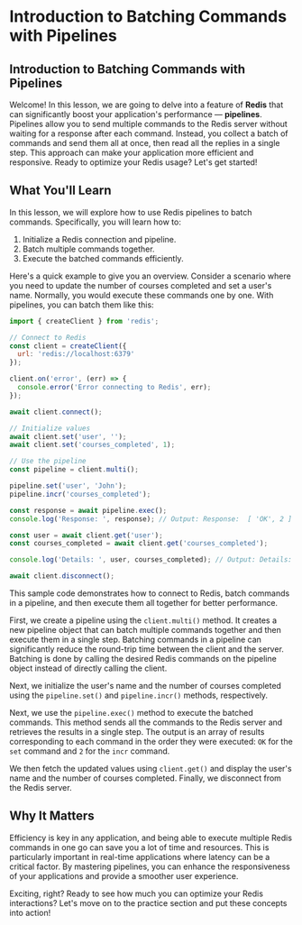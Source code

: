 # Introduction to Batching Commands with Pipelines

## Introduction to Batching Commands with Pipelines
Welcome! In this lesson, we are going to delve into a feature of **Redis** that can significantly boost your application's performance — **pipelines**. Pipelines allow you to send multiple commands to the Redis server without waiting for a response after each command. Instead, you collect a batch of commands and send them all at once, then read all the replies in a single step. This approach can make your application more efficient and responsive. Ready to optimize your Redis usage? Let's get started!

## What You'll Learn
In this lesson, we will explore how to use Redis pipelines to batch commands. Specifically, you will learn how to:

1. Initialize a Redis connection and pipeline.
2. Batch multiple commands together.
3. Execute the batched commands efficiently.

Here's a quick example to give you an overview. Consider a scenario where you need to update the number of courses completed and set a user's name. Normally, you would execute these commands one by one. With pipelines, you can batch them like this:

```JavaScript
import { createClient } from 'redis';

// Connect to Redis
const client = createClient({
  url: 'redis://localhost:6379'
});

client.on('error', (err) => {
  console.error('Error connecting to Redis', err);
});

await client.connect();

// Initialize values
await client.set('user', '');
await client.set('courses_completed', 1);

// Use the pipeline
const pipeline = client.multi();

pipeline.set('user', 'John');
pipeline.incr('courses_completed');

const response = await pipeline.exec();
console.log('Response: ', response); // Output: Response:  [ 'OK', 2 ]

const user = await client.get('user');
const courses_completed = await client.get('courses_completed');

console.log('Details: ', user, courses_completed); // Output: Details: John 2

await client.disconnect();
```

This sample code demonstrates how to connect to Redis, batch commands in a pipeline, and then execute them all together for better performance.

First, we create a pipeline using the `client.multi()` method. It creates a new pipeline object that can batch multiple commands together and then execute them in a single step. Batching commands in a pipeline can significantly reduce the round-trip time between the client and the server. Batching is done by calling the desired Redis commands on the pipeline object instead of directly calling the client.

Next, we initialize the user's name and the number of courses completed using the `pipeline.set()` and `pipeline.incr()` methods, respectively.

Next, we use the `pipeline.exec()` method to execute the batched commands. This method sends all the commands to the Redis server and retrieves the results in a single step. The output is an array of results corresponding to each command in the order they were executed: `OK` for the `set` command and `2` for the `incr` command.

We then fetch the updated values using `client.get()` and display the user's name and the number of courses completed. Finally, we disconnect from the Redis server.

## Why It Matters
Efficiency is key in any application, and being able to execute multiple Redis commands in one go can save you a lot of time and resources. This is particularly important in real-time applications where latency can be a critical factor. By mastering pipelines, you can enhance the responsiveness of your applications and provide a smoother user experience.

Exciting, right? Ready to see how much you can optimize your Redis interactions? Let's move on to the practice section and put these concepts into action!
